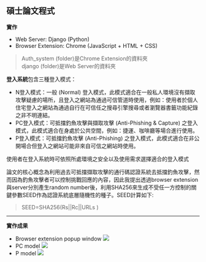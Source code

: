 ## 碩士論文程式


**實作** 
- Web Server: Django (Python)
- Browser Extension: Chrome (JavaScript + HTML + CSS)
 
> Auth_system (folder)是Chrome Extension的資料夾 <br>
> django (folder)是Web Server的資料夾


**登入系統**包含三種登入模式：
-	N登入模式：一般 (Normal) 登入模式，此模式適合在一般私人環境沒有擷取攻擊疑慮的場所，且登入之網站為通過可信管道時使用，例如：使用者於個人住宅登入之網站為通過自行在可信任之搜尋引擎搜尋或者瀏覽器書籤功能紀錄之非不明連結。
- PC登入模式：可抵擋釣魚攻擊與擷取攻擊 (Anti-Phishing & Capture) 之登入模式，此模式適合在身處於公共空間，例如：捷運、咖啡廳等場合進行使用。
- P登入模式：可抵擋釣魚攻擊 (Anti-Phishing) 之登入模式，此模式適合在非公開場合但登入之網站可能非來自可信之網站時使用。

使用者在登入系統時可依照所處環境之安全以及使用需求選擇適合的登入模式

論文的核心概念為利用過去可抵擋擷取攻擊的通行碼認證系統去抵擋釣魚攻擊，然而因為釣魚攻擊者可以控制挑戰回應的內容，因此我提出透過browser extension與server分別產生random number後，利用SHA256來生成不受任一方控制的關鍵參數SEED作為認證系統底層隨機性的種子。SEED計算如下:
> SEED=SHA256(Rs||Rc||URLs )
*********************
**實作成果**
- Browser extension popup window
![](https://github.com/PoiBlackTea/Master-s-thesis/blob/master/image/Browser%20Extension%20popup%20windows.png)
- PC model 
![](https://github.com/PoiBlackTea/Master-s-thesis/blob/master/image/PC%20model%20login%20screen.png)
- P model
![](https://github.com/PoiBlackTea/Master-s-thesis/blob/master/image/P%20model%20login%20screen.png)



